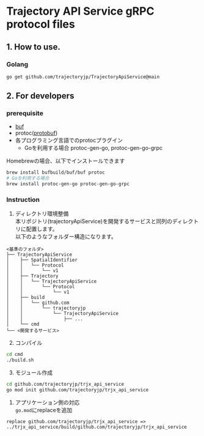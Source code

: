 # Trajectory API Service gRPC protocol files

## 1. How to use.

### Golang

```sh
go get github.com/trajectoryjp/TrajectoryApiService@main
```

## 2. For developers

### prerequisite

- [buf](https://github.com/bufbuild/buf)  
- protoc([protobuf](https://github.com/protocolbuffers/protobuf))
- 各プログラミング言語でのprotocプラグイン
    - Goを利用する場合 protoc-gen-go, protoc-gen-go-grpc

Homebrewの場合、以下でインストールできます

```sh
brew install bufbuild/buf/buf protoc
# Goを利用する場合
brew install protoc-gen-go protoc-gen-go-grpc
```

### Instruction

1. ディレクトリ環境整備<br>
本リポジトリ(trajectoryApiService)を開発するサービスと同列のディレクトリに配置します。<br>以下のようなフォルダー構造になります。
```
<基準のフォルダ>
├── TrajectoryApiService
│    ├── SpatialIdentifier
│    │   └── Protocol
│    │       └── v1
│    ├── Trajectory
│    │   └── TrajectoryApiService
│    │       └── Protocol
│    │           └── v1
│    ├── build
│    │   └── github.com
│    │       └── trajectoryjp
│    │           └── TrajectoryApiService
│    │               ├── ...
│    └── cmd
└── <開発するサービス>
```

2. コンパイル
```sh
cd cmd
./build.sh
```

3. モジュール作成<br>
```sh
cd github.com/trajectoryjp/trjx_api_service
go mod init github.com/trajectoryjp/trjx_api_service
```

1. アプリケーション側の対応<br>
`go.mod`にreplaceを追加
```
replace github.com/trajectoryjp/trjx_api_service => ../trjx_api_service/build/github.com/trajectoryjp/trjx_api_service
```
